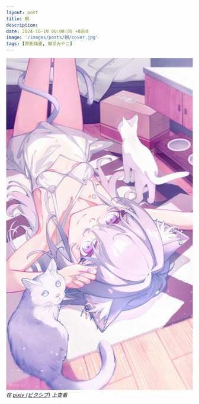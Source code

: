 ```yaml
---
layout: post
title: 朝
description: 
date: 2024-10-10 00:00:00 +0800
image: '/images/posts/朝/cover.jpg'
tags: [原創插畫, 猫又みやこ]
---
```


<div class="gallery-box">
  <div class="gallery">
    <img src="/images/posts/朝/123203417_p0.jpg" loading="lazy">
  </div>
  <em>在 <a href="https://www.pixiv.net/artworks/123203417">pixiv (ピクシブ)</a> 上查看</em>
</div>